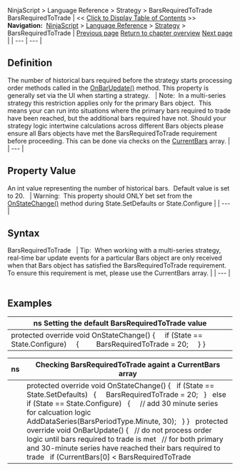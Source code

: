 ﻿
NinjaScript > Language Reference > Strategy > BarsRequiredToTrade
BarsRequiredToTrade
| << [Click to Display Table of Contents](barsrequiredtotrade.md) >> **Navigation:**     [NinjaScript](ninjascript-1.md) > [Language Reference](language_reference_wip-1.md) > [Strategy](strategy-1.md) > BarsRequiredToTrade | [Previous page](getatmstrategyuniqueid-1.md) [Return to chapter overview](strategy-1.md) [Next page](barssinceentryexecution-1.md) |
| --- | --- |
## Definition
The number of historical bars required before the strategy starts processing order methods called in the [OnBarUpdate()](onbarupdate-1.md) method. This property is generally set via the UI when starting a strategy.
 
| Note:  In a multi-series strategy this restriction applies only for the primary Bars object.  This means your can run into situations where the primary bars required to trade have been reached, but the additional bars required have not. Should your strategy logic intertwine calculations across different Bars objects please ensure all Bars objects have met the BarsRequiredToTrade requirement before proceeding. This can be done via checks on the [CurrentBars](currentbars-1.md) array. |
| --- |

## Property Value
An int value representing the number of historical bars.  Default value is set to 20.
 
| Warning:  This property should ONLY bet set from the [OnStateChange()](onstatechange-1.md) method during State.SetDefaults or State.Configure |
| --- |

## Syntax
BarsRequiredToTrade
 
| Tip:  When working with a multi-series strategy, real-time bar update events for a particular Bars object are only received when that Bars object has satisfied the BarsRequiredToTrade requirement. To ensure this requirement is met, please use the CurrentBars array. |
| --- |
 
## 
## Examples
| ns Setting the default BarsRequiredToTrade value |
| --- |
| protected override void OnStateChange()  {      if (State == State.Configure)      {          BarsRequiredToTrade = 20;      } } |

| ns | Checking BarsRequiredToTrade againt a CurrentBars array |
| --- | --- |
|  | protected override void OnStateChange()  {    if (State == State.SetDefaults)     {      BarsRequiredToTrade = 20;    }    else if (State == State.Configure)     {      // add 30 minute series for calcuation logic      AddDataSeries(BarsPeriodType.Minute, 30);    } }   protected override void OnBarUpdate()  {    // do not process order logic until bars required to trade is met     // for both primary and 30-minute series have reached their bars required to trade    if (CurrentBars[0] < BarsRequiredToTrade || CurrentBars[1] < BarsRequiredToTrade)      return;      //order logic } |
## 
## 

